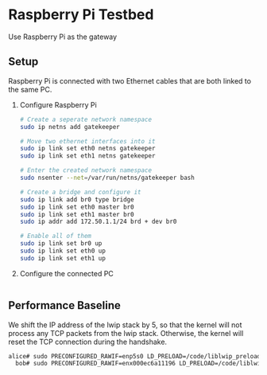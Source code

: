 # Raspberry Pi Testbed

Use Raspberry Pi as the gateway

## Setup

Raspberry Pi is connected with two Ethernet cables that are both linked to the same PC.

1. Configure Raspberry Pi

    ```bash
    # Create a seperate network namespace
    sudo ip netns add gatekeeper

    # Move two ethernet interfaces into it
    sudo ip link set eth0 netns gatekeeper
    sudo ip link set eth1 netns gatekeeper

    # Enter the created network namespace
    sudo nsenter --net=/var/run/netns/gatekeeper bash

    # Create a bridge and configure it
    sudo ip link add br0 type bridge
    sudo ip link set eth0 master br0
    sudo ip link set eth1 master br0
    sudo ip addr add 172.50.1.1/24 brd + dev br0

    # Enable all of them
    sudo ip link set br0 up
    sudo ip link set eth0 up
    sudo ip link set eth1 up
    ```

2. Configure the connected PC

    ```bash

    ```

## Performance Baseline

We shift the IP address of the lwip stack by 5, so that the kernel will not process any TCP packets from the lwip stack. Otherwise, the kernel will reset the TCP connection during the handshake.

```bash
alice# sudo PRECONFIGURED_RAWIF=enp5s0 LD_PRELOAD=/code/liblwip_preload.so iperf3 -s -p 8080 -4 -d
  bob# sudo PRECONFIGURED_RAWIF=enx000ec6a11196 LD_PRELOAD=/code/liblwip_preload.so iperf3 -c 172.50.1.7 -p 8080 -i 60 -4 -n 104857600 -b 0 -d
```
